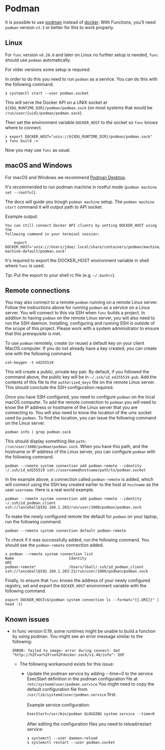 # Podman

It is possible to use [podman](https://podman.io/) instead of [docker](https://www.docker.com/). With Functions, you'll need `podman` version `v3.3` or better for this to work properly.

## Linux

For `func` version `v0.20.0` and later on Linux no further setup is needed,
`func` should use `podman` automatically.

For older versions some setup is required:

In order to do this you need to run `podman` as a service. You can do this with the following command.
```
❯ systemctl start --user podman.socket
```
This will serve the Docker API on a UNIX socket at `${XDG_RUNTIME_DIR}/podman/podman.sock` (on most systems that would be `/run/user/{uid}/podman/podman.sock`).

Then set the environment variable `DOCKER_HOST` to the socket so `func` knows where to connect.
```
❯ export DOCKER_HOST="unix://${XDG_RUNTIME_DIR}/podman/podman.sock"
❯ func build -v
```
Now you may use `func` as usual.

## macOS and Windows

For macOS and Windows we recommend [Podman Desktop](https://podman-desktop.io/).

It's recommended to run podman machine in rootful mode (`podman machine set --rootful`).

The docs will guide you trough `podman machine` setup.
The `podman machine start` command it will output path to API socket.

Example output:
```
You can still connect Docker API clients by setting DOCKER_HOST using the
following command in your terminal session:

	export DOCKER_HOST='unix:///Users/jdoe/.local/share/containers/podman/machine/podman-machine-default/podman.sock'
```
It's required to export the DOCKER_HOST environment variable in shell where `func` is used.

*Tip*: Put the export to your shell rc file (e.g. `~/.bashrc`).

## Remote connections

You may also connect to a remote `podman` running on a remote Linux server. Follow the instructions above for running `podman` as a service on a Linux server. You will connect to this via SSH when `func` builds a project. In addition to having `podman` on the remote Linux server, you will also need to run the SSH daemon. Installing, configuring and running SSH is outside of the scope of this project. Please work with a system administrator to ensure that this prerequisite is met.

To use `podman` remotely, create (or reuse) a default key on your client MacOS computer. If you do not already have a key created, you can create one with the following command.

```
ssh-keygen -t ed255519
```

This will create a public, private key pair. By default, if you followed the command above, the public key will be in `~/.ssh/id_ed255519.pub`. Add the contents of this file to the `authorized_keys` file on the remote Linux server. This should conclude the SSH configuration required.

Once you have SSH configured, you need to configure `podman` on the local macOS computer. To add the remote connection to `podman` you will need to know the IP address or hostname of the Linux server that you are connecting to. You will also need to know the location of the unix socket used by `podman`. To find the location, you can issue the following command on the Linux server.

```
podman info | grep podman.sock
```

This should display something like `path: /run/user/1000/podman/podman.sock`. When you have this path, and the hostname or IP address of the Linux server, you can configure `podman` with the following command.

```
podman --remote system connection add podman-remote --identity ~/.ssh/id_ed255519 ssh://username@hostname/path/to/podman.socket
```

In the example above, a connection called `podman-remote` is added, which will connect using the SSH key created earlier to the host at `hostname` as the user `username`. Here is a real world example.

```
podman --remote system connection add podman-remote --identity ~/.ssh/id_podman_client ssh://lanceball@192.168.1.203/run/user/1000/podman/podman.sock
```

To make the newly configured remote the default for `podman` on your laptop, run the following command.

```
podman --remote system connection default podman-remote
```

To check if it was successfully added, run the following command. You should see the `podman-remote` connection added.

```
❯ podman --remote system connection list
Name                         Identity                                  URI
podman-remote*               /Users/lball/.ssh/id_podman_client        ssh://lanceball@192.168.1.203:22/run/user/1000/podman/podman.sock
```

Finally, to ensure that `func` knows the address of your newly configured registry, set and export the `DOCKER_HOST` environment variable with the following command.

```
export DOCKER_HOST=$(podman system connection ls --format="{{.URI}}" | head -1)
```


## Known issues

* In func version 0.19, some runtimes might be unable to build a function by using podman. You might see an error message similar to the following:

    ```
    ERROR: failed to image: error during connect: Get "http://%2Fvar%2Frun%2Fdocker.sock/v1.40/info": EOF
    ```
  * The following workaround exists for this issue:
    * Update the podman service by adding --time=0 to the service ExecStart definition in the podman configuration file at `/etc/systemd/user/podman.service`.You might need to copy the default configuration file from `/usr/lib/systemd/user/podman.service` first.
      </br></br>
      Example service configuration:

      `ExecStart=/usr/bin/podman $LOGGING system service --time=0`
      </br></br>
      After editing the configuration files you need to reload/restart service:
      ```
      ❯ systemctl --user daemon-reload
      ❯ systemctl restart --user podman.socket
      ```
